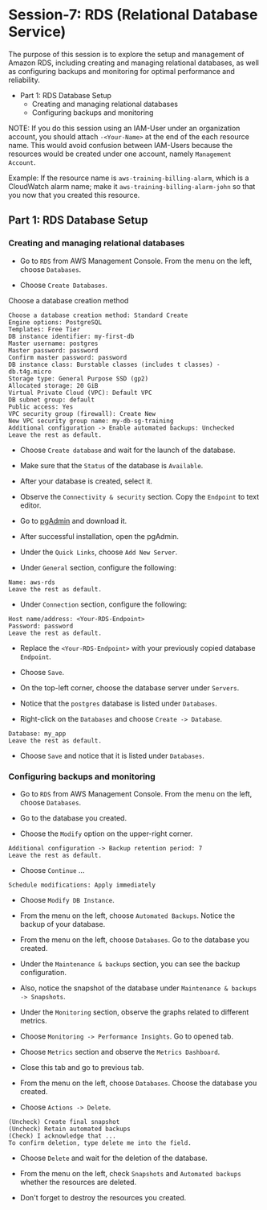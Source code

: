 # Session-7: RDS (Relational Database Service)

The purpose of this session is to explore the setup and management of Amazon RDS, including 
creating and managing relational databases, as well as configuring backups and monitoring for 
optimal performance and reliability.

- Part 1: RDS Database Setup
   - Creating and managing relational databases
   - Configuring backups and monitoring

NOTE: If you do this session using an IAM-User under an organization account, you should attach
`-<Your-Name>` at the end of the each resource name. This would avoid confusion between IAM-Users
because the resources would be created under one account, namely `Management Account`.

Example: If the resource name is `aws-training-billing-alarm`, which is a CloudWatch alarm name; 
make it `aws-training-billing-alarm-john` so that you now that you created this resource.

## Part 1: RDS Database Setup

### Creating and managing relational databases

- Go to `RDS` from AWS Management Console. From the menu on the left, choose `Databases`.

- Choose `Create Databases`.

Choose a database creation method

```text
Choose a database creation method: Standard Create
Engine options: PostgreSQL
Templates: Free Tier
DB instance identifier: my-first-db
Master username: postgres
Master password: password
Confirm master password: password
DB instance class: Burstable classes (includes t classes) - db.t4g.micro
Storage type: General Purpose SSD (gp2)
Allocated storage: 20 GiB
Virtual Private Cloud (VPC): Default VPC
DB subnet group: default
Public access: Yes
VPC security group (firewall): Create New
New VPC security group name: my-db-sg-training
Additional configuration -> Enable automated backups: Unchecked
Leave the rest as default.
```

- Choose `Create database` and wait for the launch of the database.

- Make sure that the `Status` of the database is `Available`.

- After your database is created, select it.

- Observe the `Connectivity & security` section. Copy the `Endpoint` to text editor.

- Go to [pgAdmin](https://www.pgadmin.org) and download it.

- After successful installation, open the pgAdmin.

- Under the `Quick Links`, choose `Add New Server`.

- Under `General` section, configure the following:

```text
Name: aws-rds
Leave the rest as default.
```

- Under `Connection` section, configure the following:

```text
Host name/address: <Your-RDS-Endpoint>
Password: password
Leave the rest as default.
```

- Replace the `<Your-RDS-Endpoint>` with your previously copied database `Endpoint`.

- Choose `Save`. 

- On the top-left corner, choose the database server under `Servers`.

- Notice that the `postgres` database is listed under `Databases`.

- Right-click on the `Databases` and choose `Create -> Database`.

```text
Database: my_app
Leave the rest as default.
```

- Choose `Save` and notice that it is listed under `Databases`. 

### Configuring backups and monitoring

- Go to `RDS` from AWS Management Console. From the menu on the left, choose `Databases`.

- Go to the database you created.

- Choose the `Modify` option on the upper-right corner.

```text
Additional configuration -> Backup retention period: 7
Leave the rest as default.
```

- Choose `Continue` ... 

```text
Schedule modifications: Apply immediately
```

- Choose `Modify DB Instance`.

- From the menu on the left, choose `Automated Backups`. Notice the backup of your database.

- From the menu on the left, choose `Databases`. Go to the database you created.

- Under the `Maintenance & backups` section, you can see the backup configuration.

- Also, notice the snapshot of the database under `Maintenance & backups -> Snapshots`.

- Under the `Monitoring` section, observe the graphs related to different metrics.

- Choose `Monitoring -> Performance Insights`. Go to opened tab.

- Choose `Metrics` section and observe the `Metrics Dashboard`.

- Close this tab and go to previous tab.

- From the menu on the left, choose `Databases`. Choose the database you created.

- Choose `Actions -> Delete`.

```text
(Uncheck) Create final snapshot
(Uncheck) Retain automated backups
(Check) I acknowledge that ...
To confirm deletion, type delete me into the field.
```

- Choose `Delete` and wait for the deletion of the database.

- From the menu on the left, check `Snapshots` and `Automated backups` whether the resources are deleted.

- Don't forget to destroy the resources you created.
